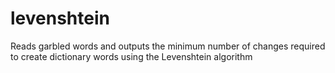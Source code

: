 # levenshtein
Reads garbled words and outputs the minimum number of changes required to create dictionary words using the Levenshtein algorithm
